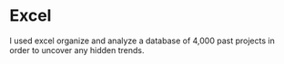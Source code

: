 # Excel

I used excel organize and analyze a database of 4,000 past projects in order to uncover any hidden trends.
